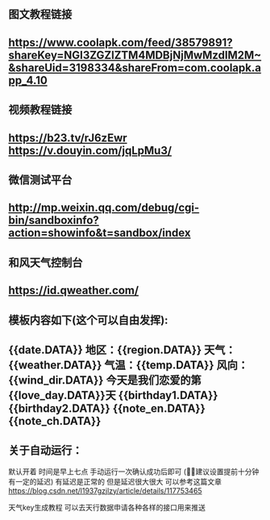 图文教程链接
----------------------------------------------------------------------------------------------------------------------------------
https://www.coolapk.com/feed/38579891?shareKey=NGI3ZGZlZTM4MDBjNjMwMzdlM2M~&shareUid=3198334&shareFrom=com.coolapk.app_4.10
----------------------------------------------------------------------------------------------------------------------------------
视频教程链接
----------------------------------------------------------------------------------------------------------------------------------
https://b23.tv/rJ6zEwr
https://v.douyin.com/jqLpMu3/
----------------------------------------------------------------------------------------------------------------------------------
微信测试平台
----------------------------------------------------------------------------------------------------------------------------------
http://mp.weixin.qq.com/debug/cgi-bin/sandboxinfo?action=showinfo&t=sandbox/index
----------------------------------------------------------------------------------------------------------------------------------
和风天气控制台
----------------------------------------------------------------------------------------------------------------------------------
https://id.qweather.com/
----------------------------------------------------------------------------------------------------------------------------------
模板内容如下(这个可以自由发挥):
----------------------------------------------------------------------------------------------------------------------------------
{{date.DATA}}
地区：{{region.DATA}}
天气：{{weather.DATA}}
气温：{{temp.DATA}}
风向：{{wind_dir.DATA}}
今天是我们恋爱的第{{love_day.DATA}}天
{{birthday1.DATA}}
{{birthday2.DATA}}
{{note_en.DATA}}
{{note_ch.DATA}}
--------------------------------------------------------------------------------------------------------------------------------
关于自动运行：
----------------------------------------------------------------------------------------------------------------------------------
默认开着 时间是早上七点 手动运行一次确认成功后即可  (🔺🔺建议设置提前十分钟 有一定的延迟)
有延迟是正常的 但是延迟很大很大 可以参考这篇文章 https://blog.csdn.net/l1937gzjlzy/article/details/117753465

天气key生成教程
可以去天行数据申请各种各样的接口用来推送
